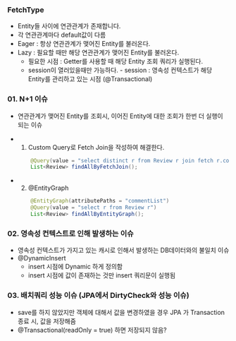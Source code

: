 ### FetchType
- Entity들 사이에 연관관계가 존재합니다.
- 각 연관관계마다 default값이 다름
- Eager : 항상 연관관계가 맺어진 Entity를 불러온다.
- Lazy : 필요할 때만 해당 연관관계가 맺어진 Entity를 불러온다.
    - 필요한 시점 : Getter를 사용할 때 해당 Entity 조회 쿼리가 실행된다.
    - session이 열러있을때만 가능하다. - session : 영속성 컨텍스트가 해당 Entity를 관리하고 있는 시점 (@Transactional)

### 01. N+1 이슈
- 연관관계가 맺어진 Entity를 조회시, 이어진 Entity에 대한 조회가 한번 더 실행이 되는 이슈
- 1. Custom Query로 Fetch Join을 작성하여 해결한다.
    ``` java 
        @Query(value = "select distinct r from Review r join fetch r.commentList")
        List<Review> findAllByFetchJoin();
    ```

- 2. @EntityGraph
    ``` java
        @EntityGraph(attributePaths = "commentList")
        @Query(value = "select r from Review r")
        List<Review> findAllByEntityGraph();
    ```

### 02. 영속성 컨텍스트로 인해 발생하는 이슈
- 영속성 컨텍스트가 가지고 있는 캐시로 인해서 발생하는 DB데이터와의 불일치 이슈
- @DynamicInsert
    - insert 시점에 Dynamic 하게 정의함
    - insert 시점에 값이 존재하는 것만 insert 쿼리문이 실행됨

### 03. 배치쿼리 성능 이슈 (JPA에서 DirtyCheck와 성능 이슈)
- save를 하지 않았지만 객체에 대해서 값을 변경하였을 경우 JPA 가 Transaction 종료 시, 값을 저장해줌
- @Transactional(readOnly = true) 하면 저장되지 않음?

